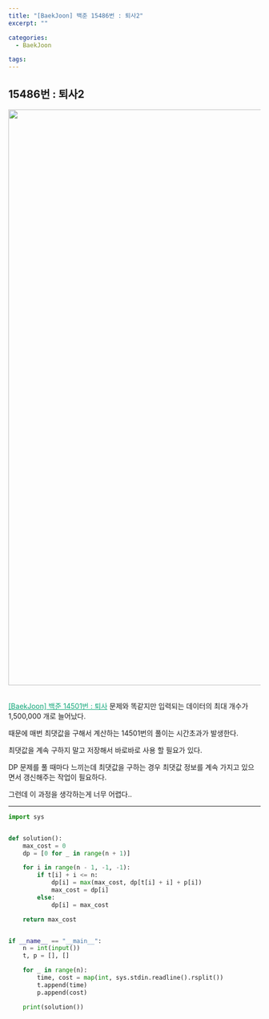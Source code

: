 ```yaml
---
title: "[BaekJoon] 백준 15486번 : 퇴사2"
excerpt: ""

categories:
  - BaekJoon

tags:
---
```


## 15486번 : 퇴사2

<center><img width="1150" alt="" src="https://user-images.githubusercontent.com/54533309/110748979-cf966a00-8283-11eb-9c8e-e75951894404.png">
</center>


<br>

<a href="https://nam-ki-bok.github.io/baekjoon/Baek_14501/" style="color:#0FA678" target="_blank">[BaekJoon] 백준 14501번 : 퇴사</a> 문제와 똑같지만 입력되는 데이터의 최대 개수가 1,500,000 개로 늘어났다.

때문에 매번 최댓값을 구해서 계산하는 14501번의 풀이는 시간초과가 발생한다.

최댓값을 계속 구하지 말고 저장해서 바로바로 사용 할 필요가 있다.

DP 문제를 풀 때마다 느끼는데 최댓값을 구하는 경우 최댓값 정보를 계속 가지고 있으면서 갱신해주는 작업이 필요하다.

그런데 이 과정을 생각하는게 너무 어렵다..

---

```python
import sys


def solution():
	max_cost = 0
	dp = [0 for _ in range(n + 1)]

	for i in range(n - 1, -1, -1):
		if t[i] + i <= n:
			dp[i] = max(max_cost, dp[t[i] + i] + p[i])
			max_cost = dp[i]
		else:
			dp[i] = max_cost

	return max_cost


if __name__ == "__main__":
	n = int(input())
	t, p = [], []

	for _ in range(n):
		time, cost = map(int, sys.stdin.readline().rsplit())
		t.append(time)
		p.append(cost)

	print(solution())
```

<br>

